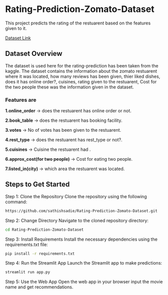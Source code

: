 # Rating-Prediction-Zomato-Dataset
This project predicts the rating of the restuarent based on the features given to it.


[Dataset Link](https://www.kaggle.com/datasets/himanshupoddar/zomato-bangalore-restaurants/)


## Dataset Overview

The dataset is used here for the rating-prediction has been taken from the kaggle. The dataset contains the information about the zomato restuarent where it was located, how many reviews has been given, thier liked dishes, does it has online order?, cuisines, rating given to the restuarent, Cost for the two people these was the information given in the dataset.



### Features are 

**1.online_order** -> does the restuarent has online order or not.

**2.book_table** -> does the restuarent has booking facility.

**3.votes** -> No of votes has been given to the restuarent.

**4.rest_type** -> does the restuarent has rest_type or not?.

**5.cuisines** -> Cuisine the restuarent had .

**6.approx_cost(for two people)** -> Cost for eating two people.

**7.listed_in(city)** -> which area the restuarent was located.




## Steps to Get Started

Step 1: Clone the Repository
Clone the repository using the following command:

```bash
https://github.com/sathishsadie/Rating-Prediction-Zomato-Dataset.git
```
Step 2: Change Directory
Navigate to the cloned repository directory:

```bash
cd Rating-Prediction-Zomato-Dataset
```

Step 3: Install Requirements
Install the necessary dependencies using the requirements.txt file:

```bash 
pip install -r requirements.txt
```

Step 4: Run the Streamlit App
Launch the Streamlit app to make predictions:
```bash
streamlit run app.py
```

Step 5: Use the Web App
Open the web app in your browser input the movie name and get recommendations.
